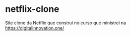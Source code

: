 # netflix-clone
Site clone da Netflix que construi no curso que ministrei na https://digitalinnovation.one/
